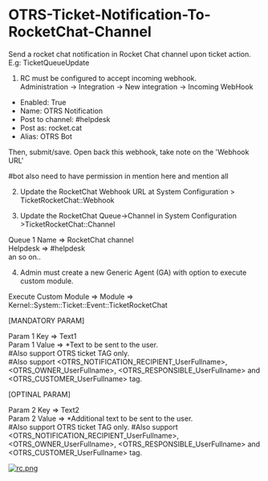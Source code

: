 # OTRS-Ticket-Notification-To-RocketChat-Channel
Send a rocket chat notification in Rocket Chat channel upon ticket action. E.g: TicketQueueUpdate

1. RC must be configured to accept incoming webhook.  
Administration -> Integration -> New integration -> Incoming WebHook

- Enabled: True  
- Name: OTRS Notification  
- Post to channel: #helpdesk  
- Post as: rocket.cat  
- Alias: OTRS Bot

Then, submit/save. Open back this webhook, take note on the 'Webhook URL'

#bot also need to have permission in mention here and mention all


2. Update the RocketChat Webhook URL at System Configuration > TicketRocketChat::Webhook

3. Update the RocketChat Queue->Channel in System Configuration >TicketRocketChat::Channel

Queue 1 Name => RocketChat channel  
Helpdesk => #helpdesk  
an so on..

4. Admin must create a new Generic Agent (GA) with option to execute custom module.

Execute Custom Module => Module => Kernel::System::Ticket::Event::TicketRocketChat
	
[MANDATORY PARAM]
	
Param 1 Key => Text1  
Param 1 Value => *Text to be sent to the user.  
#Also support OTRS ticket TAG only.  
#Also support <OTRS_NOTIFICATION_RECIPIENT_UserFullname>, <OTRS_OWNER_UserFullname>, <OTRS_RESPONSIBLE_UserFullname> and <OTRS_CUSTOMER_UserFullname> tag.
	
[OPTINAL PARAM]
	
Param 2 Key => Text2  
Param 2 Value => *Additional text to be sent to the user.  
#Also support OTRS ticket TAG only. 
#Also support <OTRS_NOTIFICATION_RECIPIENT_UserFullname>, <OTRS_OWNER_UserFullname>, <OTRS_RESPONSIBLE_UserFullname> and <OTRS_CUSTOMER_UserFullname> tag.

[![rc.png](https://i.postimg.cc/SRRHcKVK/rc.png)](https://postimg.cc/ctqDS0pq)
